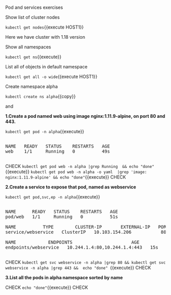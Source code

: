 Pod and services exercises


Show list of cluster nodes

`kubectl get nodes`{{execute HOST1}}

Here we have cluster with 1.18 version

Show all namespaces

`kubectl get ns`{{execute}}


List all of objects in default namespace

`kubectl get all -o wide`{{execute HOST1}}

Create namespace alpha 

`kubectl create ns alpha`{{copy}}

and 

**1.Create a pod named web using image nginx:1.11.9-alpine, on port 80 and 443.** 

`kubectl get pod -n alpha`{{execute}}
<pre>

NAME   READY   STATUS    RESTARTS   AGE
web    1/1     Running   0          49s

</pre>

CHECK
`kubectl get pod web -n alpha |grep Running  && echo "done"`{{execute}}
`kubectl get pod web -n alpha -o yaml  |grep 'image: nginx:1.11.9-alpine' && echo "done"`{{execute}}
CHECK


**2.Create a service to expose that pod, named as webservice**

`kubectl get pod,svc,ep -n alpha`{{execute}}

<pre>

NAME      READY   STATUS    RESTARTS   AGE
pod/web   1/1     Running   0          51s

NAME          TYPE        CLUSTER-IP       EXTERNAL-IP   PORT(S)          AGE
service/webservice   ClusterIP   10.103.154.206   <none>        80/TCP,443/TCP   15s

NAME            ENDPOINTS                      AGE
endpoints/webservice   10.244.1.4:80,10.244.1.4:443   15s

</pre>

CHECK
`kubectl get svc webservice -n alpha |grep 80 && kubectl get svc webservice -n alpha |grep 443 &&  echo "done" `{{execute}}
CHECK


**3.List all the pods in alpha namespace sorted by name**

CHECK
`echo "done"`{{execute}}
CHECK